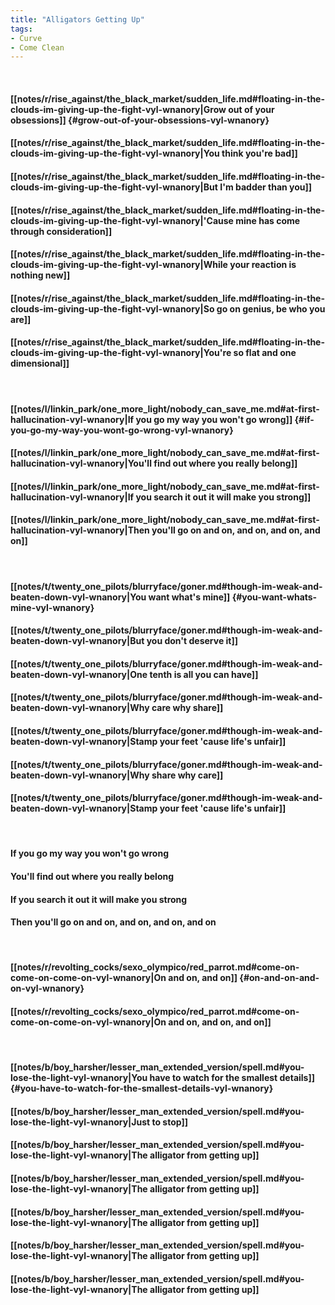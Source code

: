```yaml
---
title: "Alligators Getting Up"
tags:
- Curve
- Come Clean
---
```

&nbsp;
#### [[notes/r/rise_against/the_black_market/sudden_life.md#floating-in-the-clouds-im-giving-up-the-fight-vyl-wnanory|Grow out of your obsessions]] {#grow-out-of-your-obsessions-vyl-wnanory}
#### [[notes/r/rise_against/the_black_market/sudden_life.md#floating-in-the-clouds-im-giving-up-the-fight-vyl-wnanory|You think you're bad]]
#### [[notes/r/rise_against/the_black_market/sudden_life.md#floating-in-the-clouds-im-giving-up-the-fight-vyl-wnanory|But I'm badder than you]]
#### [[notes/r/rise_against/the_black_market/sudden_life.md#floating-in-the-clouds-im-giving-up-the-fight-vyl-wnanory|'Cause mine has come through consideration]]
#### [[notes/r/rise_against/the_black_market/sudden_life.md#floating-in-the-clouds-im-giving-up-the-fight-vyl-wnanory|While your reaction is nothing new]]
#### [[notes/r/rise_against/the_black_market/sudden_life.md#floating-in-the-clouds-im-giving-up-the-fight-vyl-wnanory|So go on genius, be who you are]]
#### [[notes/r/rise_against/the_black_market/sudden_life.md#floating-in-the-clouds-im-giving-up-the-fight-vyl-wnanory|You're so flat and one dimensional]]
&nbsp;
#### [[notes/l/linkin_park/one_more_light/nobody_can_save_me.md#at-first-hallucination-vyl-wnanory|If you go my way you won't go wrong]] {#if-you-go-my-way-you-wont-go-wrong-vyl-wnanory}
#### [[notes/l/linkin_park/one_more_light/nobody_can_save_me.md#at-first-hallucination-vyl-wnanory|You'll find out where you really belong]]
#### [[notes/l/linkin_park/one_more_light/nobody_can_save_me.md#at-first-hallucination-vyl-wnanory|If you search it out it will make you strong]]
#### [[notes/l/linkin_park/one_more_light/nobody_can_save_me.md#at-first-hallucination-vyl-wnanory|Then you'll go on and on, and on, and on, and on]]
&nbsp;
#### [[notes/t/twenty_one_pilots/blurryface/goner.md#though-im-weak-and-beaten-down-vyl-wnanory|You want what's mine]] {#you-want-whats-mine-vyl-wnanory}
#### [[notes/t/twenty_one_pilots/blurryface/goner.md#though-im-weak-and-beaten-down-vyl-wnanory|But you don't deserve it]]
#### [[notes/t/twenty_one_pilots/blurryface/goner.md#though-im-weak-and-beaten-down-vyl-wnanory|One tenth is all you can have]]
#### [[notes/t/twenty_one_pilots/blurryface/goner.md#though-im-weak-and-beaten-down-vyl-wnanory|Why care why share]]
#### [[notes/t/twenty_one_pilots/blurryface/goner.md#though-im-weak-and-beaten-down-vyl-wnanory|Stamp your feet 'cause life's unfair]]
#### [[notes/t/twenty_one_pilots/blurryface/goner.md#though-im-weak-and-beaten-down-vyl-wnanory|Why share why care]]
#### [[notes/t/twenty_one_pilots/blurryface/goner.md#though-im-weak-and-beaten-down-vyl-wnanory|Stamp your feet 'cause life's unfair]]
&nbsp;
#### If you go my way you won't go wrong
#### You'll find out where you really belong
#### If you search it out it will make you strong
#### Then you'll go on and on, and on, and on, and on
&nbsp;
#### [[notes/r/revolting_cocks/sexo_olympico/red_parrot.md#come-on-come-on-come-on-vyl-wnanory|On and on, and on]] {#on-and-on-and-on-vyl-wnanory}
#### [[notes/r/revolting_cocks/sexo_olympico/red_parrot.md#come-on-come-on-come-on-vyl-wnanory|On and on, and on, and on]]
&nbsp;
#### [[notes/b/boy_harsher/lesser_man_extended_version/spell.md#you-lose-the-light-vyl-wnanory|You have to watch for the smallest details]] {#you-have-to-watch-for-the-smallest-details-vyl-wnanory}
#### [[notes/b/boy_harsher/lesser_man_extended_version/spell.md#you-lose-the-light-vyl-wnanory|Just to stop]]
#### [[notes/b/boy_harsher/lesser_man_extended_version/spell.md#you-lose-the-light-vyl-wnanory|The alligator from getting up]]
#### [[notes/b/boy_harsher/lesser_man_extended_version/spell.md#you-lose-the-light-vyl-wnanory|The alligator from getting up]]
#### [[notes/b/boy_harsher/lesser_man_extended_version/spell.md#you-lose-the-light-vyl-wnanory|The alligator from getting up]]
#### [[notes/b/boy_harsher/lesser_man_extended_version/spell.md#you-lose-the-light-vyl-wnanory|The alligator from getting up]]
#### [[notes/b/boy_harsher/lesser_man_extended_version/spell.md#you-lose-the-light-vyl-wnanory|The alligator from getting up]]
